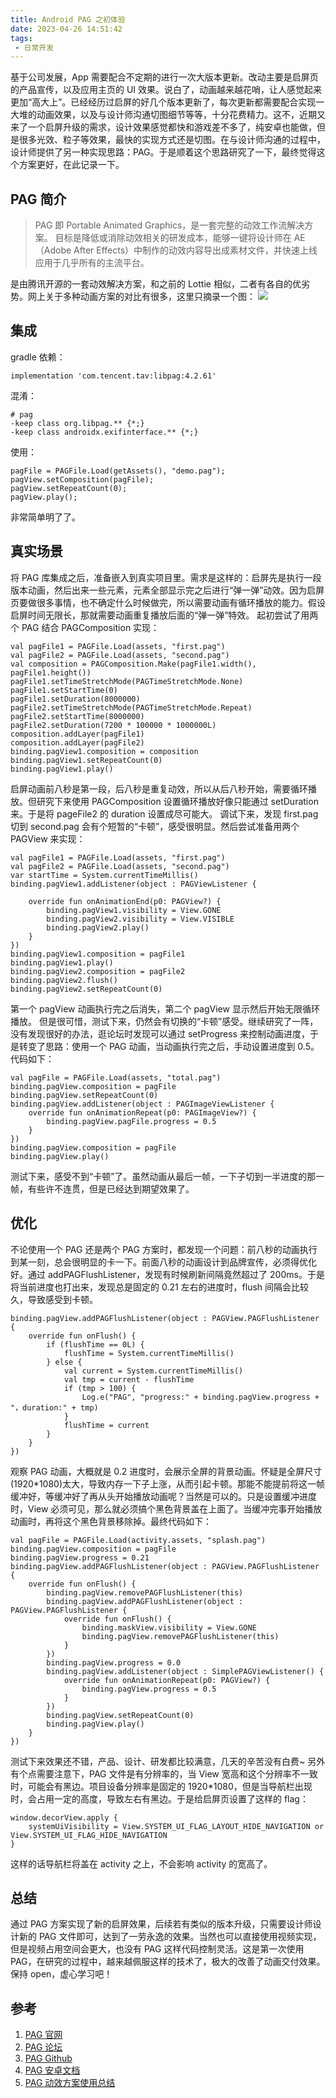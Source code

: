 ```yaml
---
title: Android PAG 之初体验
date: 2023-04-26 14:51:42
tags:
 - 日常开发
---
```

基于公司发展，App 需要配合不定期的进行一次大版本更新。改动主要是启屏页的产品宣传，以及应用主页的 UI 效果。说白了，动画越来越花哨，让人感觉起来更加“高大上”。已经经历过启屏的好几个版本更新了，每次更新都需要配合实现一大堆的动画效果，以及与设计师沟通切图细节等等，十分花费精力。这不，近期又来了一个启屏升级的需求，设计效果感觉都快和游戏差不多了，纯安卓也能做，但是很多光效、粒子等效果，最快的实现方式还是切图。在与设计师沟通的过程中，设计师提供了另一种实现思路：PAG。于是顺着这个思路研究了一下，最终觉得这个方案更好，在此记录一下。

## PAG 简介
> PAG 即 Portable Animated Graphics，是一套完整的动效工作流解决方案。
目标是降低或消除动效相关的研发成本，能够一键将设计师在 AE（Adobe After Effects）中制作的动效内容导出成素材文件，并快速上线应用于几乎所有的主流平台。

<!-- more -->

是由腾讯开源的一套动效解决方案，和之前的 Lottie 相似，二者有各自的优劣势。网上关于多种动画方案的对比有很多，这里只摘录一个图：
![](https://images-1258496336.cos.ap-chengdu.myqcloud.com/2023/WechatIMG564.jpeg)

## 集成
gradle 依赖：
```
implementation 'com.tencent.tav:libpag:4.2.61'
```
混淆：
```
# pag
-keep class org.libpag.** {*;}
-keep class androidx.exifinterface.** {*;}
```
使用：
```
pagFile = PAGFile.Load(getAssets(), "demo.pag");
pagView.setComposition(pagFile);
pagView.setRepeatCount(0);
pagView.play();
```
非常简单明了了。

## 真实场景
将 PAG 库集成之后，准备嵌入到真实项目里。需求是这样的：启屏先是执行一段版本动画，然后出来一些元素，元素全部显示完之后进行“弹一弹”动效。因为启屏页要做很多事情，也不确定什么时候做完，所以需要动画有循环播放的能力。假设启屏时间无限长，那就需要动画重复播放后面的“弹一弹”特效。
起初尝试了用两个 PAG 结合 PAGComposition 实现：
```
val pagFile1 = PAGFile.Load(assets, "first.pag")
val pagFile2 = PAGFile.Load(assets, "second.pag")
val composition = PAGComposition.Make(pagFile1.width(), pagFile1.height())
pagFile1.setTimeStretchMode(PAGTimeStretchMode.None)
pagFile1.setStartTime(0)
pagFile1.setDuration(8000000)
pagFile2.setTimeStretchMode(PAGTimeStretchMode.Repeat)
pagFile2.setStartTime(8000000)
pagFile2.setDuration(7200 * 100000 * 1000000L)
composition.addLayer(pagFile1)
composition.addLayer(pagFile2)
binding.pagView1.composition = composition
binding.pagView1.setRepeatCount(0)
binding.pagView1.play()
```
启屏动画前八秒是第一段，后八秒是重复动效，所以从后八秒开始，需要循环播放。但研究下来使用 PAGComposition 设置循环播放好像只能通过 setDuration 来。于是将 pageFile2 的 duration 设置成尽可能大。
调试下来，发现 first.pag 切到 second.pag 会有个短暂的“卡顿”，感受很明显。然后尝试准备用两个 PAGView 来实现：
```
val pagFile1 = PAGFile.Load(assets, "first.pag")
val pagFile2 = PAGFile.Load(assets, "second.pag")
var startTime = System.currentTimeMillis()
binding.pagView1.addListener(object : PAGViewListener {

    override fun onAnimationEnd(p0: PAGView?) {
        binding.pagView1.visibility = View.GONE
        binding.pagView2.visibility = View.VISIBLE
        binding.pagView2.play()
    }
})
binding.pagView1.composition = pagFile1
binding.pagView1.play()
binding.pagView2.composition = pagFile2
binding.pagView2.flush()
binding.pagView2.setRepeatCount(0)
```
第一个 pagView 动画执行完之后消失，第二个 pagView 显示然后开始无限循环播放。
但是很可惜，测试下来，仍然会有切换的“卡顿”感受。继续研究了一阵，没有发现很好的办法，逛论坛时发现可以通过 setProgress 来控制动画进度，于是转变了思路：使用一个 PAG 动画，当动画执行完之后，手动设置进度到 0.5。代码如下：
```
val pagFile = PAGFile.Load(assets, "total.pag")
binding.pagView.composition = pagFile
binding.pagView.setRepeatCount(0)
binding.pagView.addListener(object : PAGImageViewListener {
    override fun onAnimationRepeat(p0: PAGImageView?) {
        binding.pagView.pagFile.progress = 0.5
    }
})
binding.pagView.composition = pagFile
binding.pagView.play()
```
测试下来，感受不到“卡顿”了。虽然动画从最后一帧，一下子切到一半进度的那一帧，有些许不连贯，但是已经达到期望效果了。

## 优化
不论使用一个 PAG 还是两个 PAG 方案时，都发现一个问题：前八秒的动画执行到某一刻，总会很明显的卡一下。前面八秒的动画设计到品牌宣传，必须得优化好。通过 addPAGFlushListener，发现有时候刷新间隔竟然超过了 200ms。于是将当前进度也打出来，发现总是固定的 0.21 左右的进度时，flush 间隔会比较久，导致感受到卡顿。
```
binding.pagView.addPAGFlushListener(object : PAGView.PAGFlushListener {
    override fun onFlush() {
        if (flushTime == 0L) {
            flushTime = System.currentTimeMillis()
        } else {
            val current = System.currentTimeMillis()
            val tmp = current - flushTime
            if (tmp > 100) {
                Log.e("PAG", "progress:" + binding.pagView.progress + "，duration:" + tmp)
            }
            flushTime = current
        }
    }
})
```
观察 PAG 动画，大概就是 0.2 进度时，会展示全屏的背景动画。怀疑是全屏尺寸(1920*1080)太大，导致内存一下子上涨，从而引起卡顿。那能不能提前将这一帧缓冲好，等缓冲好了再从头开始播放动画呢？当然是可以的。只是设置缓冲进度时，View 必须可见，那么就必须搞个黑色背景盖在上面了。当缓冲完事开始播放动画时，再将这个黑色背景移除掉。最终代码如下：
```
val pagFile = PAGFile.Load(activity.assets, "splash.pag")
binding.pagView.composition = pagFile
binding.pagView.progress = 0.21
binding.pagView.addPAGFlushListener(object : PAGView.PAGFlushListener {
    override fun onFlush() {
        binding.pagView.removePAGFlushListener(this)
        binding.pagView.addPAGFlushListener(object : PAGView.PAGFlushListener {
            override fun onFlush() {
                binding.maskView.visibility = View.GONE
                binding.pagView.removePAGFlushListener(this)
            }
        })
        binding.pagView.progress = 0.0
        binding.pagView.addListener(object : SimplePAGViewListener() {
            override fun onAnimationRepeat(p0: PAGView?) {
                binding.pagView.progress = 0.5
            }
        })
        binding.pagView.setRepeatCount(0)
        binding.pagView.play()
    }
})
```
测试下来效果还不错，产品、设计、研发都比较满意，几天的辛苦没有白费~
另外有个点需要注意下，PAG 文件是有分辨率的，当 View 宽高和这个分辨率不一致时，可能会有黑边。项目设备分辨率是固定的 1920*1080，但是当导航栏出现时，会占用一定的高度，导致左右有黑边。于是给启屏页设置了这样的 flag：
```
window.decorView.apply {
    systemUiVisibility = View.SYSTEM_UI_FLAG_LAYOUT_HIDE_NAVIGATION or View.SYSTEM_UI_FLAG_HIDE_NAVIGATION
}
```
这样的话导航栏将盖在 activity 之上，不会影响 activity 的宽高了。

## 总结
通过 PAG 方案实现了新的启屏效果，后续若有类似的版本升级，只需要设计师设计新的 PAG 文件即可，达到了一劳永逸的效果。当然也可以直接使用视频实现，但是视频占用空间会更大，也没有 PAG 这样代码控制灵活。这是第一次使用 PAG，在研究的过程中，越来越佩服这样的技术了，极大的改善了动画交付效果。
保持 open，虚心学习吧！

## 参考
1. [PAG 官网](https://pag.art/)
2. [PAG 论坛](https://bbs.pag.art/)
3. [PAG Github](https://github.com/Tencent/libpag)
4. [PAG 安卓文档](https://pag.art/api.html#/apis/android/org/libpag/package-summary.html)
5. [PAG 动效方案使用总结](https://juejin.cn/post/7220375870228185146)

